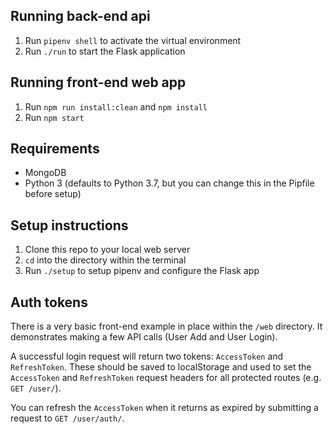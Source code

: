 ## Running back-end api

1. Run `pipenv shell` to activate the virtual environment
2. Run `./run` to start the Flask application

## Running front-end web app

1. Run `npm run install:clean` and `npm install`
2. Run `npm start`


## Requirements
 
- MongoDB
- Python 3 (defaults to Python 3.7, but you can change this in the Pipfile before setup)

## Setup instructions

1. Clone this repo to your local web server
2. `cd` into the directory within the terminal
3. Run `./setup` to setup pipenv and configure the Flask app

## Auth tokens

There is a very basic front-end example in place within the `/web` directory. It demonstrates making a few API calls (User Add and User Login).

A successful login request will return two tokens: `AccessToken` and `RefreshToken`. These should be saved to localStorage and used to set the `AccessToken` and `RefreshToken` request headers for all protected routes (e.g. `GET /user/`).

You can refresh the `AccessToken` when it returns as expired by submitting a request to `GET /user/auth/`.
